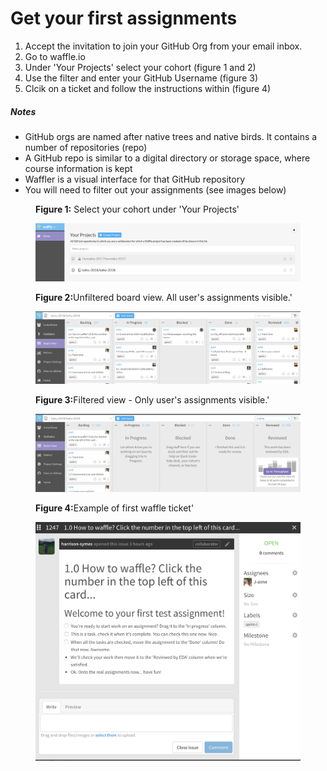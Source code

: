 # Get your first assignments

1. Accept the invitation to join your GitHub Org from your email inbox.
2. Go to waffle.io
3. Under 'Your Projects' select your cohort (figure 1 and 2)
4. Use the filter and enter your GitHub Username (figure 3)
5. Clcik on a ticket and follow the instructions within (figure 4)

##### Notes  
- GitHub orgs are named after native trees and native birds. It contains a number of repositories (repo)
- A GitHub repo is similar to a digital directory or storage space, where course information is kept
- Waffler is a visual interface for that GitHub repository
- You will need to filter out your assignments (see images below)

<figure>
  <figcaption>
    <p><strong>Figure 1:</strong> Select your cohort under 'Your Projects'</p>
  </figcaption>
  <img src="../images/waffle_select_cohort.png" alt="select cohort in waffle"><br>
</figure>

<figure>
  <figcaption>
    <p><strong>Figure 2:</strong>Unfiltered board view. All user's assignments visible.'</p>
  </figcaption>
  <img src="../images/waffle_cohort_full_view.png" alt="waffle full view"><br>
</figure>

<figure>
  <figcaption>
    <p><strong>Figure 3:</strong>Filtered view - Only user's assignments visible.'</p>
  </figcaption>
  <img src="../images/waffle_cohort_filter_user_view.png" alt="waffle filtered view"><br>
</figure>


<figure>
 <figcaption>
    <p><strong>Figure 4:</strong>Example of first waffle ticket'</p>
  </figcaption>
 <img src="../images/waffle_open_ticket.png" alt="waffle ticket"><br>
</figure>
